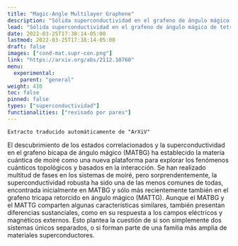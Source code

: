 ```yaml
---
title: "Magic-Angle Multilayer Graphene"
description: "Sólida superconductividad en el grafeno de ángulo mágico de tetra y pentacapas"
lead: "Sólida superconductividad en el grafeno de ángulo mágico de tetra y pentacapas"
date: 2022-03-25T17:38:14-05:00
lastmod: 2022-03-25T17:38:14-05:00
draft: false
images: ["cond-mat.supr-con.png"]
link: "https://arxiv.org/abs/2112.10760"
menu:
  experimental:
    parent: "general"
weight: 410
toc: false
pinned: false
types: ["superconductividad"]
functionalities: ["revisado por pares"]
---
```


```text
Extracto traducido automáticamente de "ArXiV"
```

El descubrimiento de los estados correlacionados y la superconductividad en el grafeno bicapa de ángulo mágico (MATBG) ha establecido la materia cuántica de moiré como una nueva plataforma para explorar los fenómenos cuánticos topológicos y basados en la interacción. Se han realizado multitud de fases en los sistemas de moiré, pero sorprendentemente, la superconductividad robusta ha sido una de las menos comunes de todas, encontrada inicialmente en MATBG y sólo más recientemente también en el grafeno tricapa retorcido en ángulo mágico (MATTG). Aunque el MATBG y el MATTG comparten algunas características similares, también presentan diferencias sustanciales, como en su respuesta a los campos eléctricos y magnéticos externos. Esto plantea la cuestión de si son simplemente dos sistemas únicos separados, o si forman parte de una familia más amplia de materiales superconductores.
